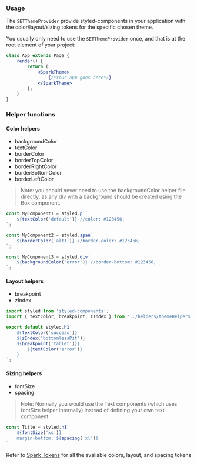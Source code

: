 ### Usage

The `SETThemeProvider` provide styled-components in your application with the color/layout/sizing tokens for the specific chosen theme.

You usually only need to use the `SETThemeProvider` once, and that is at the root element of your project:

```jsx static
class App extends Page {
    render() {
        return (
            <SparkTheme>
                {/*Your app goes here*/}
            </SparkTheme>
        );
    }
}
```

### Helper functions

#### Color helpers
- backgroundColor
- textColor
- borderColor
- borderTopColor
- borderRightColor
- borderBottomColor
- borderLeftColor

> Note: you should never need to use the backgroundColor helper file directly, as any div with a background should be created using the Box component.

``` jsx static
const MyComponent1 = styled.p`
    ${textColor('default')} //color: #123456;
`;

const MyComponent2 = styled.span`
    ${borderColor('alt1')} //border-color: #123456;
`;

const MyComponent3 = styled.div`
    ${backgroundColor('error')} //border-bottom: #123456;
`;
```

#### Layout helpers
- breakpoint
- zIndex
```jsx static
import styled from 'styled-components';
import { textColor, breakpoint, zIndex } from '../helpers/themeHelpers';

export default styled.h1`
    ${textColor('success')}
    ${zIndex('bottomlessPit')}
    ${breakpoint('tablet')}{
        ${textColor('error')}
    }
`;
```

#### Sizing helpers
- fontSize
- spacing

> Note: Normally you would use the Text components (which uses fontSize helper internally) instead of defining your own text component.

```jsx static
const Title = styled.h1`
    ${fontSize('xs')}
    margin-bottom: ${spacing('xl')}
`
```

Refer to [Spark Tokens](https://sparknz.github.io/SET-Docs) for all the avaliable colors, layout, and spacing tokens 
